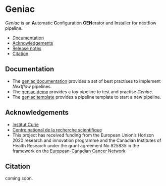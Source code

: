 # Geniac

*Geniac* is an **A**utomatic **C**onfiguration **GEN**erator and **I**nstaller for nextflow pipeline.

* [Documentation](#documentation)
* [Acknowledgements](#acknowledgements)
* [Release notes](CHANGELOG)
* [Citation](#citation)

## Documentation

* The [geniac documentation](https://geniac.readthedocs.io) provides a set of best practises to implement *Nextflow* pipelines.
* The [geniac demo](https://github.com/bioinfo-pf-curie/geniac_demo) provides a toy pipeline to test and practise *Geniac*.
* The [geniac template](https://github.com/bioinfo-pf-curie/geniac_template) provides a pipeline template to start a new pipeline.

## Acknowledgements

* [Institut Curie](https://www.curie.fr>)
* [Centre national de la recherche scientifique](www.cnrs.fr>)
* This project has received funding from the European Union’s Horizon 2020 research and innovation programme and the Canadian Institutes of Health Research under the grant agreement No 825835 in the framework on the [European-Canadian Cancer Network](https://eucancan.com/)

## Citation

coming soon.
